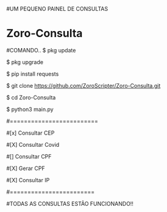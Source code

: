 #UM PEQUENO PAINEL DE CONSULTAS
# Zoro-Consulta

#COMANDO..
$ pkg update

$ pkg upgrade

$ pip install requests

$ git clone https://github.com/ZoroScripter/Zoro-Consulta.git

$ cd Zoro-Consulta

$ python3 main.py




#=========================

#[x] Consultar CEP

#[X] Consultar Covid

#[] Consultar CPF

#[X] Gerar CPF

#[X] Consultar IP

#========================

#TODAS AS CONSULTAS ESTÃO FUNCIONANDO!!
